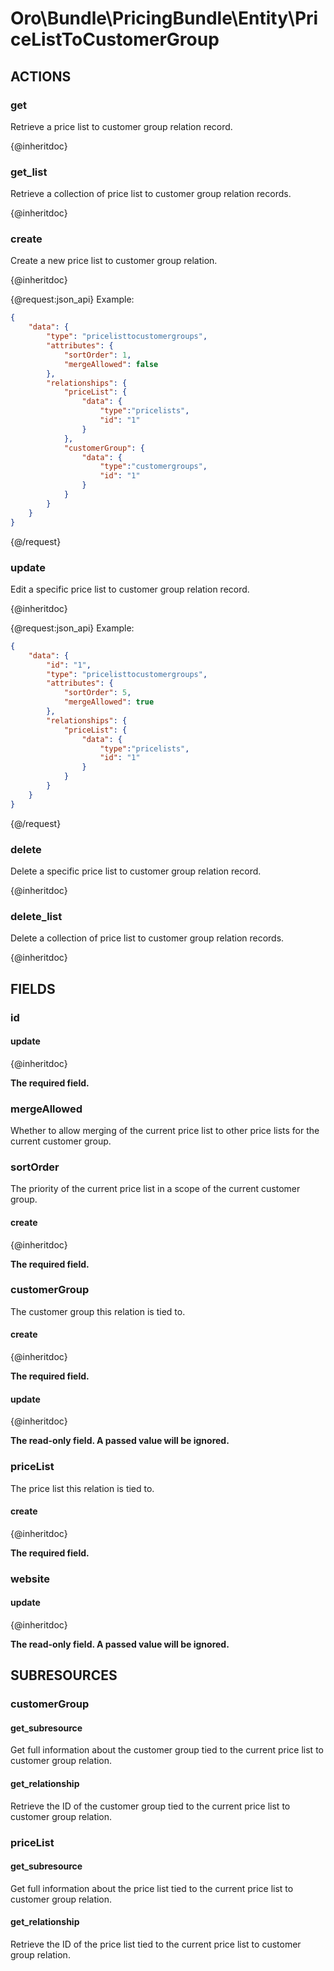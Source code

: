 # Oro\Bundle\PricingBundle\Entity\PriceListToCustomerGroup

## ACTIONS

### get

Retrieve a price list to customer group relation record.

{@inheritdoc}

### get_list

Retrieve a collection of price list to customer group relation records.

{@inheritdoc}

### create

Create a new price list to customer group relation.

{@inheritdoc}

{@request:json_api}
Example:

```JSON
{
    "data": {
        "type": "pricelisttocustomergroups",
        "attributes": {
            "sortOrder": 1,
            "mergeAllowed": false
        },
        "relationships": {
            "priceList": {
                "data": {
                    "type":"pricelists",
                    "id": "1"
                }
            },
            "customerGroup": {
                "data": {
                    "type":"customergroups",
                    "id": "1"
                }
            }
        }
    }
}
```
{@/request}

### update

Edit a specific price list to customer group relation record.

{@inheritdoc}

{@request:json_api}
Example:

```JSON
{
    "data": {
        "id": "1",
        "type": "pricelisttocustomergroups",
        "attributes": {
            "sortOrder": 5,
            "mergeAllowed": true
        },
        "relationships": {
            "priceList": {
                "data": {
                    "type":"pricelists",
                    "id": "1"
                }
            }
        }
    }
}
```
{@/request}

### delete

Delete a specific price list to customer group relation record.

{@inheritdoc}

### delete_list

Delete a collection of price list to customer group relation records.

{@inheritdoc}

## FIELDS

### id

#### update

{@inheritdoc}

**The required field.**

### mergeAllowed

Whether to allow merging of the current price list to other price lists for the current customer group.

### sortOrder

The priority of the current price list in a scope of the current customer group.

#### create

{@inheritdoc}

**The required field.**

### customerGroup

The customer group this relation is tied to.

#### create

{@inheritdoc}

**The required field.**

#### update

{@inheritdoc}

**The read-only field. A passed value will be ignored.**

### priceList

The price list this relation is tied to.

#### create

{@inheritdoc}

**The required field.**

### website

#### update

{@inheritdoc}

**The read-only field. A passed value will be ignored.**

## SUBRESOURCES

### customerGroup

#### get_subresource

Get full information about the customer group tied to the current price list to customer group relation.

#### get_relationship

Retrieve the ID of the customer group tied to the current price list to customer group relation.

### priceList

#### get_subresource

Get full information about the price list tied to the current price list to customer group relation.

#### get_relationship

Retrieve the ID of the price list tied to the current price list to customer group relation.
